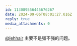 ```yaml
---
id: 113089556445676267
date: 2024-09-06T08:01:27.016Z
reply: true
media_attachments: 0
---
```


[@lehhair](https://misskey.lehhair.net/@lehhair) 主要不是强不强的问题。

